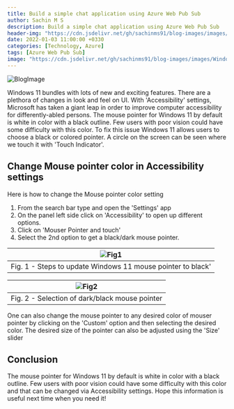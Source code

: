```yaml
---
title: Build a simple chat application using Azure Web Pub Sub 
author: Sachin M S
description: Build a simple chat application using Azure Web Pub Sub 
header-img: "https://cdn.jsdelivr.net/gh/sachinms91/blog-images/images/Windows11-blackpointer/Blogimage1.png"
date: 2022-01-03 11:00:00 +0330
categories: [Technology, Azure]
tags: [Azure Web Pub Sub]
image: "https://cdn.jsdelivr.net/gh/sachinms91/blog-images/images/Windows11-blackpointer/Blogimage1.png"
---
```

![BlogImage](https://cdn.jsdelivr.net/gh/sachinms91/blog-images/images/Windows11-blackpointer/Blogimage1.png)

Windows 11 bundles with lots of new and exciting features. There are a plethora of changes in look and feel on UI. With 'Accessibility' settings, Microsoft has taken a giant leap in order to improve computer accessibility for differently-abled persons. 
The mouse pointer for Windows 11 by default is white in color with a black outline. Few users with poor vision could have some difficulty with this color. To fix this issue Windows 11 allows users to choose a black or colored pointer. A circle on the screen can be seen where we touch it with 'Touch Indicator'.

## Change Mouse pointer color in Accessibility settings

Here is how to change the Mouse pointer color setting 

1. From the search bar type and open the 'Settings' app
2. On the panel left side click on 'Accessibility' to open up different options.
3. Click on 'Mouser Pointer and touch' 
4. Select the 2nd option to get a black/dark mouse pointer.

|![Fig1](https://cdn.jsdelivr.net/gh/sachinms91/blog-images/images/Windows11-blackpointer/Fig1.png)|
 |:--:|
 |Fig. 1 - Steps to update Windows 11 mouse pointer to black'|

|![Fig2](https://cdn.jsdelivr.net/gh/sachinms91/blog-images/images/Windows11-blackpointer/Fig2.png)|
 |:--:|
 |Fig. 2 - Selection of dark/black mouse pointer|

One can also change the mouse pointer to any desired color of mouser pointer by clicking on the 'Custom' option and then selecting the desired color. The desired size of the pointer can also be adjusted using the 'Size' slider

## Conclusion

The mouse pointer for Windows 11 by default is white in color with a black outline. Few users with poor vision could have some difficulty with this color and that can be changed via Accessibility settings.
Hope this information is useful next time when you need it!
